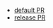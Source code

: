 - <a href="?expand=1&template=default.md">default PR</a>
- <a href="?expand=1&template=release.md">release PR</a>
